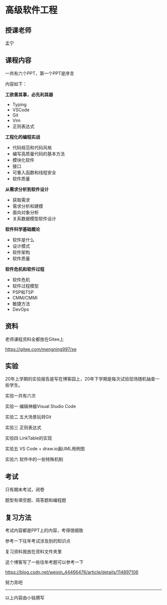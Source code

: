 # 高级软件工程

## 授课老师

孟宁

## 课程内容

一共有六个PPT，第一个PPT是序言

内容如下：

**工欲善其事，必先利其器**

- Typing
- VSCode
- Git
- Vim
- 正则表达式

**工程化的编程实战**

- 代码规范和代码风格
- 编写高质量代码的基本方法
- 模块化软件
- 接口
- 可重入函数和线程安全
- 软件质量

**从需求分析到软件设计**

- 获取需求
- 需求分析和建模
- 面向对象分析
- 关系数据模型软件设计

**软件科学基础概论**

- 软件是什么
- 设计模式
- 软件架构
- 软件质量

**软件危机和软件过程**

- 软件危机
- 软件过程模型
- PSP和TSP
- CMM/CMMI
- 敏捷方法
- DevOps

## 资料

老师课程资料全都放在Gitee上

https://gitee.com/mengning997/se

## 实验

20年上学期的实验报告是写在博客园上，20年下学期是每次试验现场随机抽查一些学生。

实验一共有六次

实验一 编辑神器Visual Studio Code

实验二 五大场景玩转Git

实验三 正则表达式

实验四 LinkTable的实现

实验五 VS Code + draw.io画UML用例图

实验六 软件中的一些特殊机制

## 考试

只有期末考试，闭卷

题型有填空题、简答题和编程题

## 复习方法

考试内容都是PPT上的内容，考得很细致

参考一下往年考试涉及到的知识点

复习资料我放在资料文件夹里

这个博客写了一些往年考题可以参考一下

https://blog.csdn.net/weixin_44466476/article/details/114897106

努力背吧

---

以上内容由小铭撰写

